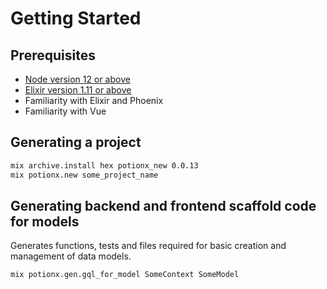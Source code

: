 # Getting Started

## Prerequisites

- [Node version 12 or above](https://nodejs.org/en/)
- [Elixir version 1.11 or above](https://elixir-lang.org/install.html)
- Familiarity with Elixir and Phoenix
- Familiarity with Vue


## Generating a project

```sh
mix archive.install hex potionx_new 0.0.13
mix potionx.new some_project_name
```

## Generating backend and frontend scaffold code for models
Generates functions, tests and files required for basic creation and management of data models.
```sh
mix potionx.gen.gql_for_model SomeContext SomeModel
```

